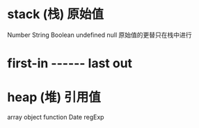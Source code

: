 # stack (栈)  原始值
Number String Boolean undefined null
原始值的更替只在栈中进行
# first-in ------ last out

# heap (堆) 引用值
array object function Date regExp